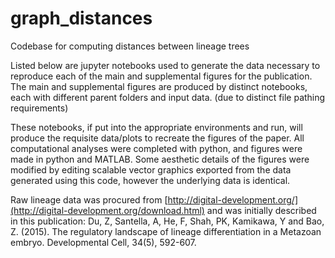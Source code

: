 # graph_distances
Codebase for computing distances between lineage trees

Listed below are jupyter notebooks used to generate the data necessary to reproduce each of the main and supplemental figures for the publication. The main and supplemental figures are produced by distinct notebooks, each with different parent folders and input data. (due to distinct file pathing requirements)

These notebooks, if put into the appropriate environments and run, will produce the requisite data/plots to recreate the figures of the paper. All computational analyses were completed with python, and figures were made in python and MATLAB. Some aesthetic details of the figures were modified by editing scalable vector graphics exported from the data generated using this code, however the underlying data is identical.

Raw lineage data was procured from [http://digital-development.org/](http://digital-development.org/download.html) and was initially described in this publication:
Du, Z, Santella, A, He, F, Shah, PK, Kamikawa, Y and Bao, Z. (2015). The regulatory landscape of lineage differentiation in a Metazoan embryo. Developmental Cell, 34(5), 592-607.

